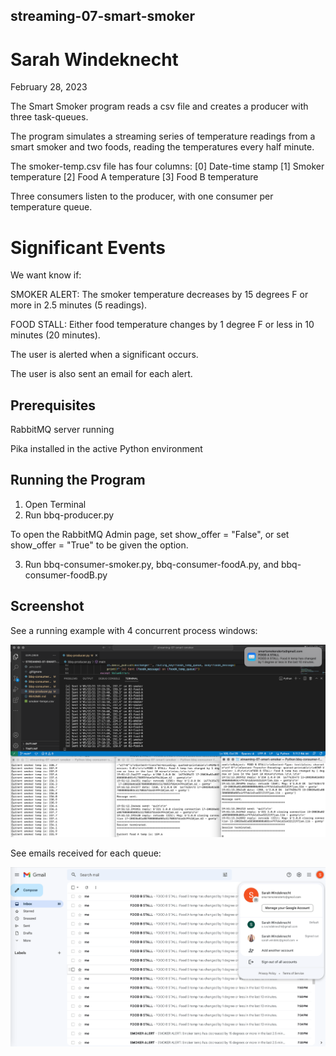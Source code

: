 ## streaming-07-smart-smoker
# Sarah Windeknecht
February 28, 2023

The Smart Smoker program reads a csv file and creates a producer with three task-queues.

The program simulates a streaming series of temperature readings from a smart smoker and two foods, reading the temperatures every half minute.

The smoker-temp.csv file has four columns:
    [0] Date-time stamp
    [1] Smoker temperature
    [2] Food A temperature
    [3] Food B temperature

Three consumers listen to the producer, with one consumer per temperature queue.

# Significant Events

We want know if:

SMOKER ALERT: The smoker temperature decreases by 15 degrees F or more in 2.5 minutes (5 readings).

FOOD STALL: Either food temperature changes by 1 degree F or less in 10 minutes (20 minutes).

The user is alerted when a significant occurs.

The user is also sent an email for each alert.

## Prerequisites

RabbitMQ server running

Pika installed in the active Python environment

## Running the Program

1. Open Terminal
2. Run bbq-producer.py

To open the RabbitMQ Admin page, set show_offer = "False", or set show_offer = "True" to be given the option.

3. Run bbq-consumer-smoker.py, bbq-consumer-foodA.py, and bbq-consumer-foodB.py

## Screenshot

See a running example with 4 concurrent process windows:

![Sarah Windeknecht Screenshot](concurrent-processes.png)

See emails received for each queue:

![Sarah Windeknecht Screenshot](emails.png)

